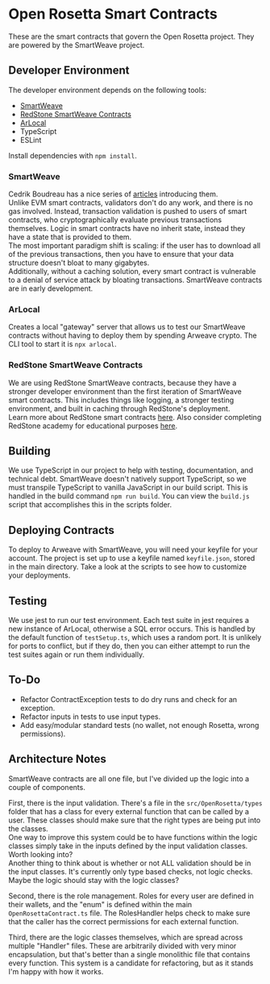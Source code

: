 # Open Rosetta Smart Contracts
These are the smart contracts that govern the Open Rosetta project. They are powered by the SmartWeave project.



## Developer Environment
The developer environment depends on the following tools:
- [SmartWeave](https://github.com/ArweaveTeam/SmartWeave)
- [RedStone SmartWeave Contracts](https://github.com/redstone-finance/redstone-smartcontracts)
- [ArLocal](https://github.com/textury/arlocal)
- TypeScript
- ESLint

Install dependencies with `npm install`.

### SmartWeave
Cedrik Boudreau has a nice series of 
[articles](https://cedriking.medium.com/lets-buidl-smartweave-contracts-6353d22c4561) 
introducing them.  
Unlike EVM smart contracts, validators don't do any work, and there is no gas involved.
Instead, transaction validation is pushed to users of smart contracts, who cryptographically 
evaluate previous transactions themselves. Logic in smart contracts have no inherit state, 
instead they have a state that is provided to them.  
The most important paradigm shift is scaling: if the user has to download all of the previous
transactions, then you have to ensure that your data structure doesn't bloat to many gigabytes.  
Additionally, without a caching solution, every smart contract is vulnerable to a denial of 
service attack by bloating transactions. SmartWeave contracts are in early development.  

### ArLocal
Creates a local "gateway" server that allows us to test our SmartWeave contracts without 
having to deploy them by spending Arweave crypto. The CLI tool to start it is `npx arlocal`.

### RedStone SmartWeave Contracts
We are using RedStone SmartWeave contracts, because they have a stronger developer environment than
the first iteration of SmartWeave smart contracts. This includes things like logging, a stronger 
testing environment, and built in caching through RedStone's deployment.  
Learn more about RedStone smart contracts
[here](https://github.com/redstone-finance/redstone-smartcontracts).
Also consider completing RedStone academy for educational purposes
[here](https://github.com/redstone-finance/redstone-academy).

## Building
We use TypeScript in our project to help with testing, documentation, and technical debt. 
SmartWeave doesn't natively support TypeScript, so we must transpile TypeScript to vanilla
JavaScript in our build script. This is handled in the build command `npm run build`. You can
view the `build.js` script that accomplishes this in the scripts folder.

## Deploying Contracts
To deploy to Arweave with SmartWeave, you will need your keyfile for your account. The
project is set up to use a keyfile named `keyfile.json`, stored in the main directory. 
Take a look at the scripts to see how to customize your deployments.

## Testing
We use jest to run our test environment. Each test suite in jest requires a new instance of ArLocal,
otherwise a SQL error occurs. This is handled by the default function of `testSetup.ts`, which uses
a random port. It is unlikely for ports to conflict, but if they do, then you can either attempt to 
run the test suites again or run them individually.

## To-Do
- Refactor ContractException tests to do dry runs and check for an exception.
- Refactor inputs in tests to use input types.
- Add easy/modular standard tests (no wallet, not enough Rosetta, wrong permissions).

## Architecture Notes
SmartWeave contracts are all one file, but I've divided up the logic into a couple of components.  

First, there is the input validation. There's a file in the `src/OpenRosetta/types` folder that 
has a class for every external function that can be called by a user. These classes should make sure
that the right types are being put into the classes.  
One way to improve this system could be to have functions within the logic classes simply take in the 
inputs defined by the input validation classes. Worth looking into?  
Another thing to think about is whether or not ALL validation should be in the input classes. It's currently
only type based checks, not logic checks. Maybe the logic should stay with the logic classes?  

Second, there is the role management. Roles for every user are defined in their wallets, and the "enum" 
is defined within the main `OpenRosettaContract.ts` file. The RolesHandler helps check to make sure that
the caller has the correct permissions for each external function.  

Third, there are the logic classes themselves, which are spread across multiple "Handler" files. These 
are arbitrarily divided with very minor encapsulation, but that's better than a single monolithic file that 
contains every function. This system is a candidate for refactoring, but as it stands I'm happy with how
it works.